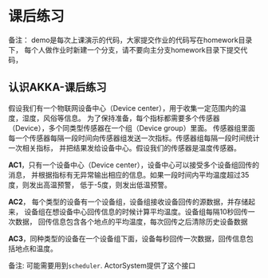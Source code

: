 # 课后练习

备注： demo是每次上课演示的代码，大家提交作业的代码写在homework目录下，
每个人做作业时新建一个分支，请不要向主分支homework目录下提交代码，

## 认识AKKA-课后练习


假设我们有一个物联网设备中心（Device center），用于收集一定范围内的温度，湿度，风俗等信息。
为了保持准备，每个指标都需要多个传感器（Device），多个同类型传感器在一个组（Device group）里面。
传感器组里面每一个传感器每隔一段时间向传感器组发送一次指标。传感器组每隔一段时间统计一次相关指标，
并把结果发给设备中心。假设我们的传感器是温度传感器。


**AC1**，只有一个设备中心（Device center），设备中心可以接受多个设备组回传的消息，
并根据指标有无异常输出相应的信息。如果一段时间内平均温度超过35度，则发出高温预警，
低于-5度，则发出低温预警。

**AC2**， 每个类型的设备有一个设备组，设备组接收设备回传的源数据，并存储起来，
设备组在想设备中心回传信息的时候计算平均温度。设备组每隔10秒回传一次数据，
回传信息包含各个地点的平均温度，每次回传之后清除历史设备数据

**AC3**，同种类型的设备在一个设备组下面，设备每秒回传一次数据，回传信息包括地点和温度。

备注: 可能需要用到`scheduler`. ActorSystem提供了这个接口